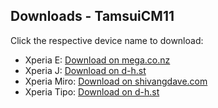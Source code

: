 ## Downloads - TamsuiCM11

Click the respective device name to download:

- Xperia E: [Download on mega.co.nz](https://mega.co.nz/#!Q80kTKpb!kep2hseOw1_DSxsQnieUX3R-6sIN5Ith-t_4J6-elqg)
- Xperia J: [Download on d-h.st](http://d-h.st/Lu6)
- Xperia Miro: [Download on shivangdave.com](http://shivangdave.com/roms.html)
- Xperia Tipo: [Download on d-h.st](http://d-h.st/CIo)